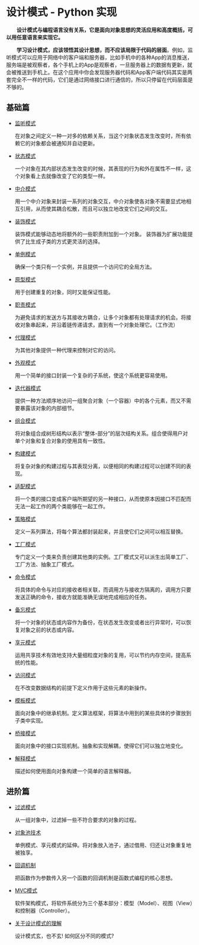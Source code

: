 # 设计模式 - Python 实现

&emsp;&emsp;**设计模式与编程语言没有关系，它是面向对象思想的灵活应用和高度概括，可以用任意语言来实现它。**

&emsp;&emsp;**学习设计模式，应该领悟其设计思想，而不应该局限于代码的层面**。例如，监听模式可以应用于网络中的客户端和服务器，比如手机中的各种App的消息推送，服务端是被观察者，各个手机上的App是观察者，一旦服务器上的数据有更新，就会被推送到手机上。在这个应用中你会发现服务器代码和App客户端代码其实是两套完全不一样的代码，它们是通过网络接口进行通信的，所以只停留在代码层面是不够的。


## 基础篇

- [监听模式](/design-patterns-base/1_dp-monitor.html)

  在对象之间定义一种一对多的依赖关系，当这个对象状态发生改变时，所有依赖它的对象都会被通知并自动更新。

- [状态模式](/design-patterns-base/2_dp-state.html)
  
  一个对象在其内部状态发生改变的时候，其表现的行为和外在属性不一样，这个对象看上去就像改变了它的类型一样。

- [中介模式](/design-patterns-base/3_dp-intermediary.html)
  
  用一个中介对象来封装一系列的对象交互，中介对象使各对象不需要显式地相互引用，从而使其耦合松散，而且可以独立地改变它们之间的交互。

- [装饰模式](/design-patterns-base/4_dp-decorative.html)
  
  装饰模式能够动态地将额外的一些职责附加到一个对象。 装饰器为扩展功能提供了比生成子类的方式更灵活的选择。

- [单例模式](/design-patterns-base/5_dp-singleton.html)
  
  确保一个类只有一个实例，并且提供一个访问它的全局方法。

- [原型模式](/design-patterns-base/6_dp-clone.html)
  
  用于创建重复的对象，同时又能保证性能。

- [职责模式](/design-patterns-base/7_dp-duty.html)
  
  为避免请求的发送方与其接收方耦合，让多个对象都有处理请求的机会。将接收对象串起来，并沿着链传递请求，直到有一个对象处理它。（工作流）

- [代理模式](/design-patterns-base/8_dp-proxy.html)
  
  为其他对象提供一种代理来控制对它的访问。

- [外观模式](/design-patterns-base/9_dp-facade.html)
  
  用一个简单的接口封装一个复杂的子系统，使这个系统更容易使用。

- [迭代器模式](/design-patterns-base/10_dp-iterator.html)
  
  提供一种方法顺序地访问一组聚合对象（一个容器）中的各个元素，而又不需要暴露该对象的内部细节。

- [组合模式](/design-patterns-base/11_dp-composite.html)
  
  将对象组合成树形结构以表示“整体-部分”的层次结构关系。组合使得用户对单个对象和复合对象的使用具有一致性。

- [构建模式](/design-patterns-base/12_dp-builder.html)
  
  将复杂对象的构建过程与其表现分离，以便相同的构建过程可以创建不同的表现。

- [适配模式](/design-patterns-base/13_dp-adapter.html)
  
  将一个类的接口变成客户端所期望的另一种接口，从而使原本因接口不匹配而无法一起工作的两个类能够在一起工作。

- [策略模式](/design-patterns-base/14_dp-strategy.html)

  定义一系列算法，将每个算法都封装起来，并且使它们之间可以相互替换。

- [工厂模式](/design-patterns-base/15_dp-factory.html)

  专门定义一个类来负责创建其他类的实例。工厂模式又可以派生出简单工厂、工厂方法、抽象工厂模式。

- [命令模式](/design-patterns-base/16_dp-command.html)

  将具体的命令与对应的接收者相关联，而调用方与接收方隔离的，调用方只要发送正确的命令，接收方就能准确无误地完成相应的任务。

- [备忘模式](/design-patterns-base/17_dp-memento.html)

  将一个对象的状态或内容作为备份，在状态发生改变或者出行异常时，可以恢复对象之前的状态或内容。

- [享元模式](/design-patterns-base/18_dp-flyweight.html)

  运用共享技术有效地支持大量细粒度对象的复用，可以节约内存空间，提高系统的性能。

- [访问模式](/design-patterns-base/19_dp-visitor.html)

  在不改变数据结构的前提下定义作用于这些元素的新操作。

- [模板模式](/design-patterns-base/20_dp-template.html)

  面向对象中的继承机制。定义算法框架，将算法中用到的某些具体的步骤放到子类中实现。

- [桥接模式](/design-patterns-base/21_dp-bridge.html)

  面向对象中的接口实现机制。抽象和实现解耦，使得它们可以独立地变化。

- [解释模式](/design-patterns-base/22_dp-interpreter.html)

  描述如何使用面向对象构建一个简单的语言解释器。


## 进阶篇

- [过滤模式](/design-patterns-advanced/1_dp-filter.html)

  从一组对象中，过滤掉一些不符合要求的对象的过程。

- [对象池技术](/design-patterns-advanced/2_dp-objectpool.html)

  单例模式、享元模式的延伸。将对象放入池子，通过借用、归还让对象重复地被独享。

- [回调机制](/design-patterns-advanced/3_dp-callback.html)

  把函数作为参数传入另一个函数的回调机制是函数式编程的核心思想。

- [MVC模式](/design-patterns-advanced/4_dp-mvc.html)

  软件架构模式，将软件系统分为三个基本部分：模型（Model）、视图（View）和控制器（Controller）。

- [关于设计模式的理解](/design-patterns-advanced/5_dp-understand.html)

  设计模式玄，也不玄! 如何区分不同的模式?


